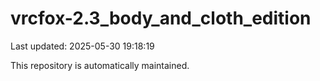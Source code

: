 # vrcfox-2.3_body_and_cloth_edition

Last updated: 2025-05-30 19:18:19

This repository is automatically maintained.
